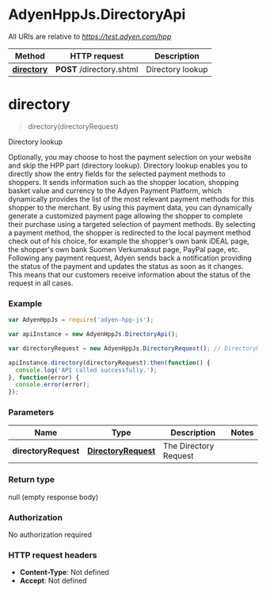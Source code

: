 # AdyenHppJs.DirectoryApi

All URIs are relative to *https://test.adyen.com/hpp*

Method | HTTP request | Description
------------- | ------------- | -------------
[**directory**](DirectoryApi.md#directory) | **POST** /directory.shtml | Directory lookup


<a name="directory"></a>
# **directory**
> directory(directoryRequest)

Directory lookup

Optionally, you may choose to host the payment selection on your website and skip the HPP part (directory lookup). Directory lookup enables you to directly show the entry fields for the selected payment methods to shoppers. It sends information such as the shopper location, shopping basket value and currency to the Adyen Payment Platform, which dynamically provides the list of the most relevant payment methods for this shopper to the merchant. By using this payment data, you can dynamically generate a customized payment page allowing the shopper to complete their purchase using a targeted selection of payment methods.  By selecting a payment method, the shopper is redirected to the local payment method check out of his choice, for example the shopper’s own bank iDEAL page, the shopper&#39;s own bank Suomen Verkumaksut page, PayPal page, etc. Following any payment request, Adyen sends back a notification providing the status of the payment and updates the status as soon as it changes. This means that our customers receive information about the status of the request in all cases.

### Example
```javascript
var AdyenHppJs = require('adyen-hpp-js');

var apiInstance = new AdyenHppJs.DirectoryApi();

var directoryRequest = new AdyenHppJs.DirectoryRequest(); // DirectoryRequest | The Directory Request

apiInstance.directory(directoryRequest).then(function() {
  console.log('API called successfully.');
}, function(error) {
  console.error(error);
});

```

### Parameters

Name | Type | Description  | Notes
------------- | ------------- | ------------- | -------------
 **directoryRequest** | [**DirectoryRequest**](DirectoryRequest.md)| The Directory Request | 

### Return type

null (empty response body)

### Authorization

No authorization required

### HTTP request headers

 - **Content-Type**: Not defined
 - **Accept**: Not defined

